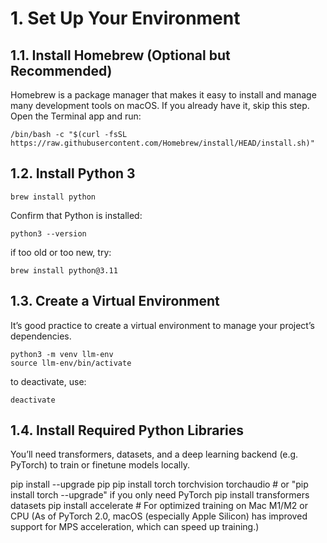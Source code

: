 # 1. Set Up Your Environment
## 1.1. Install Homebrew (Optional but Recommended)

Homebrew is a package manager that makes it easy to install and manage many development tools on macOS. If you already have it, skip this step.
Open the Terminal app and run:

```
/bin/bash -c "$(curl -fsSL https://raw.githubusercontent.com/Homebrew/install/HEAD/install.sh)"
```

## 1.2. Install Python 3

```
brew install python
```

Confirm that Python is installed:

```
python3 --version
```

if too old or too new, try:
```
brew install python@3.11
```

## 1.3. Create a Virtual Environment
It’s good practice to create a virtual environment to manage your project’s dependencies.

```
python3 -m venv llm-env
source llm-env/bin/activate
```

to deactivate, use:
```
deactivate
```

## 1.4. Install Required Python Libraries
You’ll need transformers, datasets, and a deep learning backend (e.g. PyTorch) to train or finetune models locally.


pip install --upgrade pip
pip install torch torchvision torchaudio  # or "pip install torch --upgrade" if you only need PyTorch
pip install transformers datasets
pip install accelerate  # For optimized training on Mac M1/M2 or CPU
(As of PyTorch 2.0, macOS (especially Apple Silicon) has improved support for MPS acceleration, which can speed up training.)

